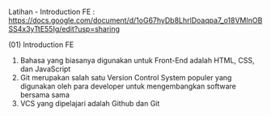 Latihan - Introduction FE : https://docs.google.com/document/d/1oG67hyDb8LhrlDoaqpa7_o18VMInOBSS4x3yTtE55Ig/edit?usp=sharing

(01) Introduction FE
1. Bahasa yang biasanya digunakan untuk Front-End adalah HTML, CSS, dan JavaScript
2. Git merupakan salah satu Version Control System populer yang digunakan oleh para developer untuk mengembangkan software bersama sama
3. VCS yang dipelajari adalah Github dan Git